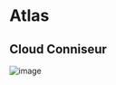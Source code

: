 # Atlas
## Cloud Conniseur

![image](https://user-images.githubusercontent.com/104687767/166182616-b4af910a-21b6-4c14-8dcd-3e45746dd9b6.png)
